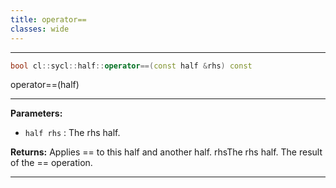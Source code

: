 ```yaml
---
title: operator==
classes: wide
---
```



---

```cpp
bool cl::sycl::half::operator==(const half &rhs) const
```


operator==(half) 


---
**Parameters:**

 - `half rhs`
: The rhs half. 

**Returns:** Applies == to this half and another half. rhsThe rhs half. The result of the == operation. 

---
